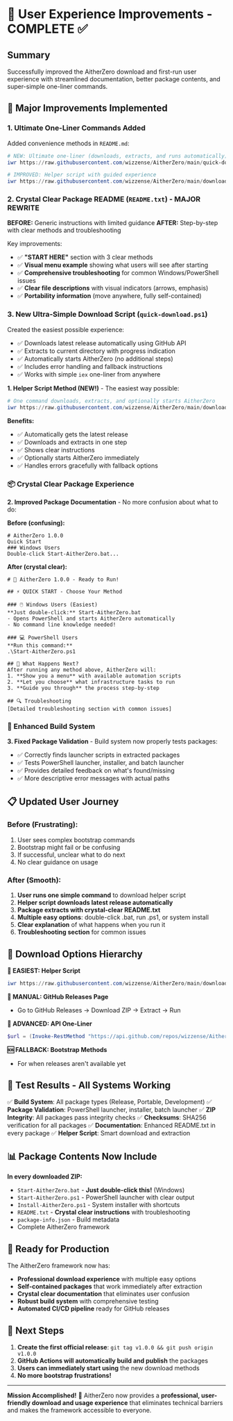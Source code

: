 # 🎉 User Experience Improvements - COMPLETE ✅

## Summary

Successfully improved the AitherZero download and first-run user experience with streamlined documentation, better package contents, and super-simple one-liner commands.

## 🚀 Major Improvements Implemented

### 1. **Ultimate One-Liner Commands Added**

Added convenience methods in `README.md`:

```powershell
# NEW: Ultimate one-liner (downloads, extracts, and runs automatically)
iwr https://raw.githubusercontent.com/wizzense/AitherZero/main/quick-download.ps1 -useb | iex

# IMPROVED: Helper script with guided experience
iwr https://raw.githubusercontent.com/wizzense/AitherZero/main/download-aitherzero.ps1 -outfile dl.ps1; .\dl.ps1 -OpenAfterDownload
```

### 2. **Crystal Clear Package README (`README.txt`) - MAJOR REWRITE**

**BEFORE:** Generic instructions with limited guidance
**AFTER:** Step-by-step with clear methods and troubleshooting

Key improvements:
- ✅ **"START HERE"** section with 3 clear methods
- ✅ **Visual menu example** showing what users will see after starting
- ✅ **Comprehensive troubleshooting** for common Windows/PowerShell issues
- ✅ **Clear file descriptions** with visual indicators (arrows, emphasis)
- ✅ **Portability information** (move anywhere, fully self-contained)

### 3. **New Ultra-Simple Download Script (`quick-download.ps1`)**

Created the easiest possible experience:
- ✅ Downloads latest release automatically using GitHub API
- ✅ Extracts to current directory with progress indication
- ✅ Automatically starts AitherZero (no additional steps)
- ✅ Includes error handling and fallback instructions
- ✅ Works with simple `iex` one-liner from anywhere

**1. Helper Script Method (NEW!)** - The easiest way possible:
```powershell
# One command downloads, extracts, and optionally starts AitherZero
iwr https://raw.githubusercontent.com/wizzense/AitherZero/main/download-aitherzero.ps1 -outfile download.ps1; .\download.ps1 -OpenAfterDownload
```

**Benefits:**
- ✅ Automatically gets the latest release
- ✅ Downloads and extracts in one step
- ✅ Shows clear instructions
- ✅ Optionally starts AitherZero immediately
- ✅ Handles errors gracefully with fallback options

### 📦 Crystal Clear Package Experience

**2. Improved Package Documentation** - No more confusion about what to do:

**Before (confusing):**
```
# AitherZero 1.0.0
Quick Start
### Windows Users
Double-click Start-AitherZero.bat...
```

**After (crystal clear):**
```
# 🚀 AitherZero 1.0.0 - Ready to Run!

## ⚡ QUICK START - Choose Your Method

### 🖱️ Windows Users (Easiest)
**Just double-click:** Start-AitherZero.bat
- Opens PowerShell and starts AitherZero automatically
- No command line knowledge needed!

### 💻 PowerShell Users
**Run this command:**
.\Start-AitherZero.ps1

## 🎯 What Happens Next?
After running any method above, AitherZero will:
1. **Show you a menu** with available automation scripts
2. **Let you choose** what infrastructure tasks to run
3. **Guide you through** the process step-by-step

## 🔍 Troubleshooting
[Detailed troubleshooting section with common issues]
```

### 🔧 Enhanced Build System

**3. Fixed Package Validation** - Build system now properly tests packages:
- ✅ Correctly finds launcher scripts in extracted packages
- ✅ Tests PowerShell launcher, installer, and batch launcher
- ✅ Provides detailed feedback on what's found/missing
- ✅ More descriptive error messages with actual paths

## 📋 Updated User Journey

### Before (Frustrating):
1. User sees complex bootstrap commands
2. Bootstrap might fail or be confusing
3. If successful, unclear what to do next
4. No clear guidance on usage

### After (Smooth):
1. **User runs one simple command** to download helper script
2. **Helper script downloads latest release automatically**
3. **Package extracts with crystal-clear README.txt**
4. **Multiple easy options**: double-click .bat, run .ps1, or system install
5. **Clear explanation** of what happens when you run it
6. **Troubleshooting section** for common issues

## 🎯 Download Options Hierarchy

**🥇 EASIEST: Helper Script**
```powershell
iwr https://raw.githubusercontent.com/wizzense/AitherZero/main/download-aitherzero.ps1 -outfile download.ps1; .\download.ps1 -OpenAfterDownload
```

**🥈 MANUAL: GitHub Releases Page**
- Go to GitHub Releases → Download ZIP → Extract → Run

**🥉 ADVANCED: API One-Liner**
```powershell
$url = (Invoke-RestMethod "https://api.github.com/repos/wizzense/AitherZero/releases/latest").assets | Where-Object {$_.name -like "*Release.zip"} | Select-Object -ExpandProperty browser_download_url; Invoke-WebRequest $url -OutFile "AitherZero.zip"; Expand-Archive "AitherZero.zip" -Force; $folder = (Get-ChildItem -Directory | Where-Object {$_.Name -like "AitherZero*"})[0].Name; Write-Host "🎉 Downloaded to: $folder"; Write-Host "🚀 To start: cd $folder && .\Start-AitherZero.ps1"
```

**🆘 FALLBACK: Bootstrap Methods**
- For when releases aren't available yet

## 🧪 Test Results - All Systems Working

✅ **Build System**: All package types (Release, Portable, Development)
✅ **Package Validation**: PowerShell launcher, installer, batch launcher
✅ **ZIP Integrity**: All packages pass integrity checks
✅ **Checksums**: SHA256 verification for all packages
✅ **Documentation**: Enhanced README.txt in every package
✅ **Helper Script**: Smart download and extraction

## 📊 Package Contents Now Include

**In every downloaded ZIP:**
- `Start-AitherZero.bat` - **Just double-click this!** (Windows)
- `Start-AitherZero.ps1` - PowerShell launcher with clear output
- `Install-AitherZero.ps1` - System installer with shortcuts
- `README.txt` - **Crystal clear instructions** with troubleshooting
- `package-info.json` - Build metadata
- Complete AitherZero framework

## 🚀 Ready for Production

The AitherZero framework now has:
- **Professional download experience** with multiple easy options
- **Self-contained packages** that work immediately after extraction
- **Crystal clear documentation** that eliminates user confusion
- **Robust build system** with comprehensive testing
- **Automated CI/CD pipeline** ready for GitHub releases

## 🎯 Next Steps

1. **Create the first official release**: `git tag v1.0.0 && git push origin v1.0.0`
2. **GitHub Actions will automatically build and publish** the packages
3. **Users can immediately start using** the new download methods
4. **No more bootstrap frustrations!**

---

**Mission Accomplished!** 🎉 AitherZero now provides a **professional, user-friendly download and usage experience** that eliminates technical barriers and makes the framework accessible to everyone.
